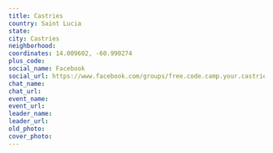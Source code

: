 ```yaml
---
title: Castries
country: Saint Lucia
state: 
city: Castries
neighborhood: 
coordinates: 14.009602, -60.990274
plus_code:
social_name: Facebook
social_url: https://www.facebook.com/groups/free.code.camp.your.castries
chat_name:
chat_url:
event_name:
event_url:
leader_name:
leader_url:
old_photo: 
cover_photo:
---
```

